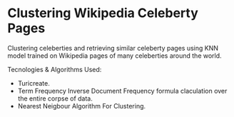 # Clustering Wikipedia Celeberty Pages

Clustering celeberties and retrieving similar celeberty pages using KNN model trained on Wikipedia pages of many celeberties around the world.

Tecnologies & Algorithms Used:
* Turicreate.
* Term Frequency Inverse Document Frequency formula claculation over the entire corpse of data.
* Nearest Neigbour Algorithm For Clustering.
